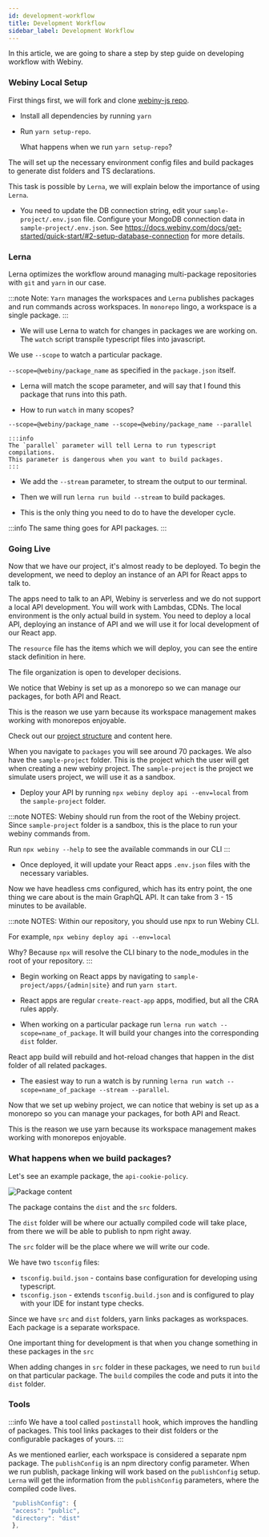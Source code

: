 ```yaml
---
id: development-workflow
title: Development Workflow
sidebar_label: Development Workflow
---
```


In this article, we are going to share a step by step guide on developing workflow with Webiny.

### Webiny Local Setup

First things first, we will fork and clone [webiny-js repo](https://github.com/webiny/webiny-js). 

* Install all dependencies by running ```yarn```

* Run `yarn setup-repo`. 

  What happens when we run `yarn setup-repo`?

The will set up the necessary environment config files and build packages to generate dist folders and TS declarations.

This task is possible by `Lerna`, we will explain below the importance of using `Lerna`.

* You need to update the DB connection string, edit your `sample-project/.env.json` file.
  Configure your MongoDB connection data in `sample-project/.env.json`. 
  See https://docs.webiny.com/docs/get-started/quick-start/#2-setup-database-connection for more details.

<!-- 
Webiny has around 70 packages, 90% of them are written in TypeScript.
Webiny has around 70 packages where 90% of them are written in TypeScript.

Lerna analyses all packages and dependencies, then it builds a dependency graph. The packages are build in a particular order. First the packages that don't have dependencies start to be build, then the next level of dependencies and so on.

This is an important because typescript declarations that define one package, are used by in other packages. The order of building is very important and for that Lerna does the job as a champ. -->

### Lerna

Lerna optimizes the workflow around managing multi-package repositories with `git` and `yarn` in our case.


:::note Note:
 `Yarn` manages the workspaces and  `Lerna` publishes packages and run commands across workspaces. In `monorepo` lingo, a workspace is a single package.
:::

 * We will use Lerna to watch for changes in packages we are working on.
  The `watch` script transpile typescript files into javascript. 
 
  We use `--scope` to watch a particular package.
 
 `--scope=@webiny/package_name` as specified in the `package.json` itself.

 * Lerna will match the scope parameter, and will say that I found this package that runs into this path. 

 * How to run `watch` in many scopes?

 `--scope=@webiny/package_name --scope=@webiny/package_name --parallel` 
 
    :::info
    The `parallel` parameter will tell Lerna to run typescript compilations.
    This parameter is dangerous when you want to build packages.
    :::

 * We add the `--stream` parameter, to stream the output to our terminal.

 * Then we will run `lerna run build --stream` to build packages.

 * This is the only thing you need to do to have the developer cycle. 

:::info
The same thing goes for API packages.
:::

### Going Live

Now that we have our project, it's almost ready to be deployed. To begin the development, we need to deploy an instance of an API for React apps to talk to.

The apps need to talk to an API, Webiny is serverless and we do not support a local API development. You will work with Lambdas, CDNs. The local environment is the only actual build in system. You need to deploy a local API, deploying an instance of API and we will use it for local development of our React app.

The `resource` file has the items which we will deploy, you can see the entire stack definition in here.

The file organization is open to developer decisions.

We notice that Webiny is set up as a monorepo so we can manage our packages, for both API and React. 

This is the reason we use yarn because its workspace management makes working with monorepos enjoyable.

Check out our [project structure](https://docs.webiny.com/docs/deep-dive/project-structure) and content here.

When you navigate to `packages` you will see around 70 packages. We also have the `sample-project` folder. This is the project which the user will get when creating a new webiny project. The `sample-project` is the project we simulate users project, we will use it as a sandbox.

- Deploy your API by running 
`npx webiny deploy api --env=local` from the `sample-project` folder.

:::note NOTES: 
Webiny should run from the root of the Webiny project. Since `sample-project` folder is a sandbox, this is the place to run your webiny commands from.

Run `npx webiny --help` to see the available commands in our CLI
:::

- Once deployed, it will update your React apps `.env.json` files with the necessary variables.

Now we have headless cms configured, which has its entry point, the one thing we care about is the main GraphQL API. It can take from 3 - 15 minutes to be available. 

:::note NOTES:
Within our repository, you should use npx to run Webiny CLI. 

For example, ```npx webiny deploy api --env=local``` 

Why? Because `npx` will resolve the CLI binary to the node_modules in the root of your repository.
:::

- Begin working on React apps by navigating to `sample-project/apps/{admin|site}` and run `yarn start`.

- React apps are regular `create-react-app` apps, modified, but all the CRA rules apply.

- When working on a particular package run `lerna run watch --scope=name_of_package`. It will build your changes into the corresponding `dist` folder.

 React app build will rebuild and hot-reload changes that happen in the dist folder of all related packages.

 - The easiest way to run a watch is by running ```lerna run watch --scope=name_of_package --stream --parallel```.

Now that we set up webiny project, we can notice that webiny is set up as a monorepo so you can manage your packages, for both API and React.

This is the reason we use yarn because its workspace management makes working with monorepos enjoyable.

### What happens when we build packages?

Let's see an example package, the `api-cookie-policy`. 

![Package content](/img/deep-dive/architecture/webiny-package-content.png)

The package contains the `dist` and the `src` folders.

The `dist` folder will be where our actually compiled code will take place, from there we will be able to publish to npm right away.

The `src` folder will be the place where we will write our code.

We have two `tsconfig` files:
- `tsconfig.build.json` - contains base configuration for developing using typescript.
- `tsconfig.json` - extends `tsconfig.build.json` and is configured to play with your IDE for instant type checks.

Since we have `src` and `dist` folders, yarn links packages as workspaces. Each package is a separate workspace.

One important thing for development is that when you change something in these packages in the `src`

When adding changes in `src` folder in these packages, we need to run `build` on that particular package. The `build` compiles the code and puts it into the `dist` folder.


### Tools

:::info
We have a tool called `postinstall` hook, which improves the handling of packages. This tool links packages to their dist folders or the configurable packages of yours.
:::

As we mentioned earlier, each workspace is considered a separate npm package. The `publishConfig` is an npm directory config parameter. When we run publish, package linking will work based on the `publishConfig` setup. `Lerna` will get the information from the `publishConfig` parameters, where the compiled code lives.

```ts
 "publishConfig": {
 "access": "public",
 "directory": "dist"
 },
```